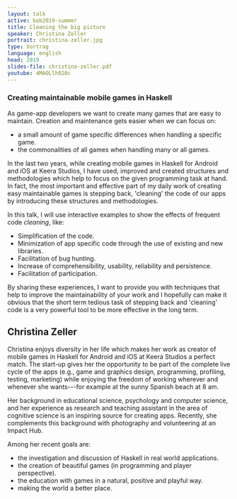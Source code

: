 ```yaml
---
layout: talk
active: bob2019-summer
title: Cleaning the big picture
speaker: Christina Zeller
portrait: christina-zeller.jpg
type: Vortrag
language: english
head: 2019
slides-file: christina-zeller.pdf
youtube: 4MAOLlh020c
---
```


### Creating maintainable mobile games in Haskell

As game-app developers we want to create many games that are easy to maintain.
Creation and maintenance gets easier when we can focus on:

* a small amount of game specific differences when handling a specific game.
* the commonalities of all games when handling many or all games.

In the last two years, while creating mobile games in Haskell for Android and
iOS at Keera Studios, I have used, improved and created structures and
methodologies which help to focus on the given programming task at hand. In
fact, the most important and effective part of my daily work of creating easy
maintainable games is stepping back, 'cleaning' the code of our apps by
introducing these structures and methodologies.

In this talk, I will use interactive examples to show the effects of frequent
code *cleaning*, like:

* Simplification of the code.
* Minimization of app specific code through the use of existing and new libraries.
* Facilitation of bug hunting.
* Increase of comprehensibility, usability, reliability and persistence.
* Facilitation of participation.

By sharing these experiences, I want to provide you with techniques
that help to improve the maintainability of your work and I hopefully
can make it obvious that the short term tedious task of stepping back
and 'cleaning' code is a very powerful tool to be more effective in
the long term.

## Christina Zeller

Christina enjoys diversity in her life which makes her work as creator of
mobile games in Haskell for Android and iOS at Keera Studios a perfect match.
The start-up gives her the opportunity to be part of the complete live cycle of
the apps (e.g., game and graphics design, programming, profiling, testing,
marketing) while enjoying the freedom of working wherever and whenever she
wants---for example at the sunny Spanish beach at 8 am.

Her background in educational science, psychology and computer science, and her
experience as research and teaching assistant in the area of cognitive science
is an inspiring source for creating apps. Recently, she complements this
background with photography and volunteering at an Impact Hub.

Among her recent goals are:

* the investigation and discussion of Haskell in real world applications.
* the creation of beautiful games (in programming and player perspective).
* the education with games in a natural, positive and playful way.
* making the world a better place.

